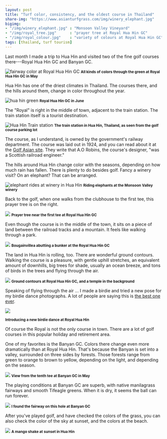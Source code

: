 ```yaml
---
layout: post
title: "Turf color, consistency, and the oldest course in Thailand"
share-img: "https://www.asianturfgrass.com/img/winery_elephant.jpg"
bigimg:
- "/img/winery_elephant.jpg" : "Monsoon Valley Vineyard"
- "/img/royal_tree.jpg"      : "prayer tree at Royal Hua Hin GC"
- "/img/royal_colour.jpg"    : "variety of colours at Royal Hua Hin GC"
tags: [thailand, turf tourism]
---
```


Last month I made a trip to Hua Hin and visited two of the fine golf courses there---Royal Hua Hin GC and Banyan GC. 

![fairway color at Royal Hua Hin GC](/img/royal_colour.jpg)
<small><strong>All kinds of colors through the green at Royal Hua Hin GC in May</strong></small>

Hua Hin has one of the driest climates in Thailand. The courses there, and the hills around them, change in color throughout the year.

![hua hin green](https://live.staticflickr.com/3149/5803291619_b4a08912b3_b_d.jpg)
<small><strong>Royal Hua Hin GC in June</strong></small>

The "Royal" is right in the middle of town, adjacent to the train station. The train station itself is a tourist destination.

![Hua Hin Train station](/img/hua_hin_train.jpg)
<small><strong>The train station in Hua Hin, Thailand, as seen from the golf course parking lot</strong></small>

The course, as I understand, is owned by the government's railway department. The course was laid out in 1924, and you can read about it at the [Golf Asian site](https://www.golfasian.com/golf-courses/thailand-golf-courses/hua-hin/royal-hua-hin-golf-course/). They write that A.O Robins, the course's designer, "was a Scottish railroad engineer."

The hills around Hua Hin change color with the seasons, depending on how much rain has fallen. There is plenty to do besides golf. Fancy a winery visit? On an elephant? That can be arranged.

![elephant rides at winery in Hua Hin](/img/winery_elephant.jpg)
<small><strong>Riding elephants at the Monsoon Valley winery</strong></small>

Back to the golf, when one walks from the clubhouse to the first tee, this prayer tree is on the right.

![](/img/royal_tree.jpg)
<small><strong>Prayer tree near the first tee at Royal Hua Hin GC</strong></small>

Even though the course is in the middle of the town, it sits on a piece of land between the railroad tracks and a mountain. It feels like walking through a park.

![](/img/royal_bunker.jpg)
<small><strong>Bougainvillea abutting a bunker at the Royal Hua Hin GC</strong></small>

The land in Hua Hin is rolling, too. There are wonderful ground contours. Walking the course is a pleasure, with gentle uphill stretches, an equivalent amount of downhills, big trees for shade, usually an ocean breeze, and tons of birds in the trees and flying through the air.

![](/img/royal_roll.jpg)
<small><strong>Ground contours at Royal Hua Hin GC, and a temple in the background</strong></small>

Speaking of flying through the air ... I made a birdie and tried a new pose for my birdie dance photographs. A lot of people are saying this is [the best one ever](https://www.micahwoods.com/2019/05/a-lot-of-people-are-saying-.html). 

![](/img/birdie_air.jpg)<p>
<small><strong>Introducing a new birdie dance at Royal Hua Hin</strong></small></p>

Of course the Royal is not the only course in town. There are a lot of golf courses in this popular holiday and retirement area. 

One of my favorites is the Banyan GC. Colors there change even more dramatically than at Royal Hua Hin. That's because the Banyan is set into a valley, surrounded on three sides by forests. Those forests range from green to orange to brown to yellow, depending on the light, and depending on the season.

![](/img/banyan10.jpg)
<small><strong>View from the tenth tee at Banyan GC in May</strong></small>

The playing conditions at Banyan GC are superb, with native manilagrass fairways and smooth Tifeagle greens. When it is dry, it seems the ball can run forever. 

![](/img/banyan8.jpg)
<small><strong>I found the fairway on this hole at Banyan GC</strong></small>

After you've played golf, and have checked the colors of the grass, you can also check the color of the sky at sunset, and the colors at the beach.

![](/img/mango.jpg)
<small><strong>A mango shake at sunset in Hua Hin</strong></small>
